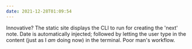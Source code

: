 ```yaml
---
date: 2021-12-28T01:09:54
---
```


Innovative? The static site displays the CLI to run for creating the 'next' note. Date is automatically injected; followed by letting the user type in the content (just as I *am* doing now) in the terminal. Poor man's workflow.
